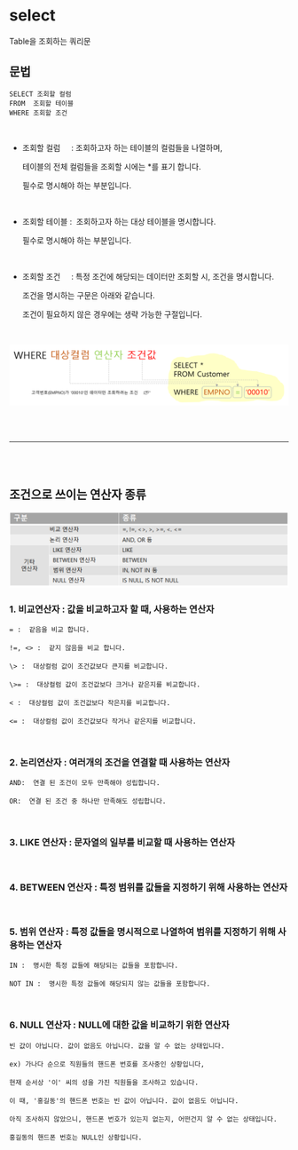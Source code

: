 # select

Table을 조회하는 쿼리문

## 문법

```sql
SELECT 조회할 컬럼
FROM  조회할 테이블
WHERE 조회할 조건
```

<br />

- 조회할 컬럼     : 조회하고자 하는 테이블의 컬럼들을 나열하며,

  테이블의 전체 컬럼들을 조회할 시에는 \*를 표기 합니다.

  필수로 명시해야 하는 부분입니다.

<br />

- 조회할 테이블 :  조회하고자 하는 대상 테이블을 명시합니다.

  필수로 명시해야 하는 부분입니다.

<br />

- 조회할 조건     : 특정 조건에 해당되는 데이터만 조회할 시, 조건을 명시합니다.

  조건을 명시하는 구문은 아래와 같습니다.

  조건이 필요하지 않은 경우에는 생략 가능한 구절입니다.

<br />

![](images/select1.png)

<br /><br />

---

<br /><br />

## 조건으로 쓰이는 연산자 종류

![](images/select2.png)

### 1. 비교연산자 : 값을 비교하고자 할 때, 사용하는 연산자

    = :  같음을 비교 합니다.

    !=, <> :  같지 않음을 비교 합니다.

    \> :  대상컬럼 값이 조건값보다 큰지를 비교합니다.

    \>= :  대상컬럼 값이 조건값보다 크거나 같은지를 비교합니다.

    < :  대상컬럼 값이 조건값보다 작은지를 비교합니다.

    <= :  대상컬럼 값이 조건값보다 작거나 같은지를 비교합니다.

<br />

### 2. 논리연산자 : 여러개의 조건을 연결할 때 사용하는 연산자

    AND:  연결 된 조건이 모두 만족해야 성립합니다.

    OR:  연결 된 조건 중 하나만 만족해도 성립합니다.

<br />

### 3. LIKE 연산자 : 문자열의 일부를 비교할 때 사용하는 연산자

<br />

### 4. BETWEEN 연산자 : 특정 범위를 값들을 지정하기 위해 사용하는 연산자

<br />

### 5. 범위 연산자 : 특정 값들을 명시적으로 나열하여 범위를 지정하기 위해 사용하는 연산자

    IN :  명시한 특정 값들에 해당되는 값들을 포함합니다.

    NOT IN :  명시한 특정 값들에 해당되지 않는 값들을 포함합니다.

<br />

### 6. NULL 연산자 : NULL에 대한 값을 비교하기 위한 연산자

    빈 값이 아닙니다. 값이 없음도 아닙니다. 값을 알 수 없는 상태입니다.

    ex) 가나다 순으로 직원들의 핸드폰 번호를 조사중인 상황입니다,

    현재 순서상 '이' 씨의 성을 가진 직원들을 조사하고 있습니다.

    이 때, '홍길동'의 핸드폰 번호는 빈 값이 아닙니다. 값이 없음도 아닙니다.

    아직 조사하지 않았으니, 핸드폰 번호가 있는지 없는지, 어떤건지 알 수 없는 상태입니다.

    홍길동의 핸드폰 번호는 NULL인 상황입니다.
